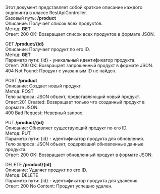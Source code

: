 Этот документ представляет собой краткое описание каждого эндпоинта в классе RestApiController. \
Базовый путь: **/product** \
Описание: Получает список всех продуктов.\
Метод: **GET** \
Ответ:
200 OK: Возвращает список всех продуктов в формате JSON. 

GET **/product/{id}**\
Описание: Получает продукт по его ID.\
Метод: **GET** \
Параметр пути: {id} - уникальный идентификатор продукта. \
Ответ: 200 OK: Возвращает запрошенный продукт в формате JSON.\
404 Not Found: Продукт с указанным ID не найден.

POST **/product**\
Описание: Создает новый продукт.\
Метод: POST\
Тело запроса: JSON объект, представляющий новый продукт.\
Ответ:201 Created: Возвращает только что созданный продукт в формате JSON.\
400 Bad Request: Неверный запрос.

PUT **/product/{id}**\
Описание: Обновляет существующий продукт по его ID.\
Метод: PUT\
Параметр пути: {id} - идентификатор продукта для обновления.\
Тело запроса: JSON объект, содержащий обновленные данные продукта.\
Ответ: 200 OK: Возвращает обновленный продукт в формате JSON. 

DELETE **/product/{id}** \
Описание: Удаляет продукт по его ID. \
Метод: DELETE \
Параметр пути: {id} - идентификатор продукта для удаления. \
Ответ: 200 No Content: Продукт успешно удален. 
